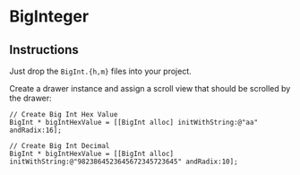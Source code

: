 BigInteger
==========

Instructions
------------
    
Just drop the `BigInt.{h,m}` files into your project.

Create a drawer instance and assign a scroll view that should be scrolled by the drawer:
    
    // Create Big Int Hex Value
    BigInt * bigIntHexValue = [[BigInt alloc] initWithString:@"aa" andRadix:16];
    
    // Create Big Int Decimal
    BigInt * bigIntHexValue = [[BigInt alloc] initWithString:@"9823864523645672345723645" andRadix:10];
    

